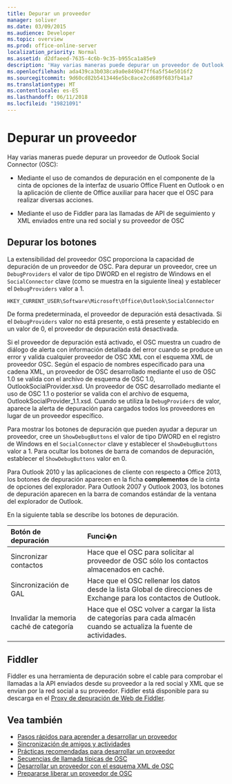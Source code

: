 ```yaml
---
title: Depurar un proveedor
manager: soliver
ms.date: 03/09/2015
ms.audience: Developer
ms.topic: overview
ms.prod: office-online-server
localization_priority: Normal
ms.assetid: d2dfaeed-7635-4c6b-9c35-b955ca1a85e9
description: 'Hay varias maneras puede depurar un proveedor de Outlook Social Connector (OSC):'
ms.openlocfilehash: ada439ca3b038ca9a0e849b47ff6a5f54e5016f2
ms.sourcegitcommit: 9d60cd82b5413446e5bc8ace2cd689f683fb41a7
ms.translationtype: MT
ms.contentlocale: es-ES
ms.lasthandoff: 06/11/2018
ms.locfileid: "19821091"
---
```

# <a name="debugging-a-provider"></a>Depurar un proveedor

Hay varias maneras puede depurar un proveedor de Outlook Social Connector (OSC): 
  
- Mediante el uso de comandos de depuración en el componente de la cinta de opciones de la interfaz de usuario Office Fluent en Outlook o en la aplicación de cliente de Office auxiliar para hacer que el OSC para realizar diversas acciones.
    
- Mediante el uso de Fiddler para las llamadas de API de seguimiento y XML enviados entre una red social y su proveedor de OSC
    
## <a name="debug-buttons"></a>Depurar los botones

La extensibilidad del proveedor OSC proporciona la capacidad de depuración de un proveedor de OSC. Para depurar un proveedor, cree un `DebugProviders` el valor de tipo DWORD en el registro de Windows en el `SocialConnector` clave (como se muestra en la siguiente línea) y establecer el `DebugProviders` valor a 1. 
  
`HKEY_CURRENT_USER\Software\Microsoft\Office\Outlook\SocialConnector`
  
De forma predeterminada, el proveedor de depuración está desactivada. Si el `DebugProviders` valor no está presente, o está presente y establecido en un valor de 0, el proveedor de depuración está desactivada. 
  
Si el proveedor de depuración está activado, el OSC muestra un cuadro de diálogo de alerta con información detallada del error cuando se produce un error y valida cualquier proveedor de OSC XML con el esquema XML de proveedor OSC. Según el espacio de nombres especificado para una cadena XML, un proveedor de OSC desarrollado mediante el uso de OSC 1.0 se valida con el archivo de esquema de OSC 1.0, OutlookSocialProvider.xsd. Un proveedor de OSC desarrollado mediante el uso de OSC 1.1 o posterior se valida con el archivo de esquema, OutlookSocialProvider_1.1.xsd. Cuando se utiliza la `DebugProviders` de valor, aparece la alerta de depuración para cargados todos los proveedores en lugar de un proveedor específico. 
  
Para mostrar los botones de depuración que pueden ayudar a depurar un proveedor, cree un `ShowDebugButtons` el valor de tipo DWORD en el registro de Windows en el `SocialConnector` clave y establecer el `ShowDebugButtons` valor a 1. Para ocultar los botones de barra de comandos de depuración, establecer el `ShowDebugButtons` valor en 0. 
  
Para Outlook 2010 y las aplicaciones de cliente con respecto a Office 2013, los botones de depuración aparecen en la ficha **complementos** de la cinta de opciones del explorador. Para Outlook 2007 y Outlook 2003, los botones de depuración aparecen en la barra de comandos estándar de la ventana del explorador de Outlook. 
  
En la siguiente tabla se describe los botones de depuración.
  
|**Botón de depuración**|**Funci�n**|
|:-----|:-----|
|Sincronizar contactos  <br/> |Hace que el OSC para solicitar al proveedor de OSC sólo los contactos almacenados en caché.  <br/> |
|Sincronización de GAL  <br/> |Hace que el OSC rellenar los datos desde la lista Global de direcciones de Exchange para los contactos de Outlook.  <br/> |
|Invalidar la memoria caché de categoría  <br/> |Hace que el OSC volver a cargar la lista de categorías para cada almacén cuando se actualiza la fuente de actividades.  <br/> |
   
## <a name="fiddler"></a>Fiddler

Fiddler es una herramienta de depuración sobre el cable para comprobar el llamadas a la API enviados desde su proveedor a la red social y XML que se envían por la red social a su proveedor. Fiddler está disponible para su descarga en el [Proxy de depuración de Web de Fiddler](http://www.fiddler2.com/fiddler2/version.asp).
  
## <a name="see-also"></a>Vea también

- [Pasos rápidos para aprender a desarrollar un proveedor](quick-steps-for-learning-to-develop-a-provider.md)  
- [Sincronización de amigos y actividades](synchronizing-friends-and-activities.md) 
- [Prácticas recomendadas para desarrollar un proveedor](best-practices-for-developing-a-provider.md)
- [Secuencias de llamada típicas de OSC](osc-typical-calling-sequences.md)  
- [Desarrollar un proveedor con el esquema XML de OSC](developing-a-provider-with-the-osc-xml-schema.md)  
- [Prepararse liberar un proveedor de OSC](getting-ready-to-release-an-osc-provider.md)

